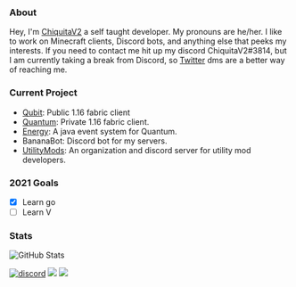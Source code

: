 ### About
Hey, I'm [ChiquitaV2](https://chiquitav2.com) a self taught developer. My pronouns are he/her. I like to work on Minecraft clients, Discord bots, and anything else that peeks my interests. If you need to contact me hit up my discord ChiquitaV2#3814, but I am currently taking a break from Discord, so [Twitter](https://twitter.com/Chiquita_V2) dms are a better way of reaching me.

### Current Project
* [Qubit](https://github.com/QuantumClient/Qubit): Public 1.16 fabric client
* [Quantum](https://quantumclient.org): Private 1.16 fabric client.
* [Energy](https://github.com/QuantumClient/Energy): A java event system for Quantum.
* BananaBot: Discord bot for my servers.
* [UtilityMods](https://github.com/UtilityMods): An organization and discord server for utility mod developers.

### 2021 Goals
* [x] Learn go
* [ ] Learn V

### Stats
![GitHub Stats](https://github-readme-stats.vercel.app/api?username=chiquitav2&count_private=true&show_icons=true&hide=issues&theme=material-palenight)

[![discord](https://img.shields.io/badge/Discord-h8EQyuYTK7-9080c2)](https://discord.gg/h8EQyuYTK7)
![](https://komarev.com/ghpvc/?username=chiquitav2&color=9080c2)
![](https://img.shields.io/badge/Based-Very-9080c2)
